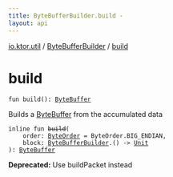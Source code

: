 ```yaml
---
title: ByteBufferBuilder.build - 
layout: api
---
```


<div class='api-docs-breadcrumbs'><a href="../index.html">io.ktor.util</a> / <a href="index.html">ByteBufferBuilder</a> / <a href="./build.html">build</a></div>

# build

<div class="overload-group" markdown="1">

<div class="signature"><code><span class="keyword">fun </span><span class="identifier">build</span><span class="symbol">(</span><span class="symbol">)</span><span class="symbol">: </span><a href="http://docs.oracle.com/javase/6/docs/api/java/nio/ByteBuffer.html"><span class="identifier">ByteBuffer</span></a></code></div>

Builds a <a href="http://docs.oracle.com/javase/6/docs/api/java/nio/ByteBuffer.html">ByteBuffer</a> from the accumulated data

</div>
<div class="overload-group" markdown="1">

<div class="signature"><code><span class="keyword">inline</span> <span class="keyword">fun </span><s><span class="identifier">build</span></s><span class="symbol">(</span><br/>&nbsp;&nbsp;&nbsp;&nbsp;<span class="parameterName" id="io.ktor.util.ByteBufferBuilder.Companion$build(java.nio.ByteOrder, kotlin.Function1((io.ktor.util.ByteBufferBuilder, kotlin.Unit)))/order">order</span><span class="symbol">:</span>&nbsp;<a href="http://docs.oracle.com/javase/6/docs/api/java/nio/ByteOrder.html"><span class="identifier">ByteOrder</span></a>&nbsp;<span class="symbol">=</span>&nbsp;ByteOrder.BIG_ENDIAN<span class="symbol">, </span><br/>&nbsp;&nbsp;&nbsp;&nbsp;<span class="parameterName" id="io.ktor.util.ByteBufferBuilder.Companion$build(java.nio.ByteOrder, kotlin.Function1((io.ktor.util.ByteBufferBuilder, kotlin.Unit)))/block">block</span><span class="symbol">:</span>&nbsp;<a href="index.html"><span class="identifier">ByteBufferBuilder</span></a><span class="symbol">.</span><span class="symbol">(</span><span class="symbol">)</span>&nbsp;<span class="symbol">-&gt;</span>&nbsp;<a href="https://kotlinlang.org/api/latest/jvm/stdlib/kotlin/-unit/index.html"><span class="identifier">Unit</span></a><br/><span class="symbol">)</span><span class="symbol">: </span><a href="http://docs.oracle.com/javase/6/docs/api/java/nio/ByteBuffer.html"><span class="identifier">ByteBuffer</span></a></code></div>

**Deprecated:** Use buildPacket instead

</div>
